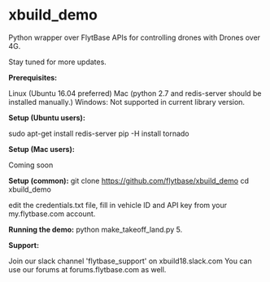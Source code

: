 # xbuild_demo
Python wrapper over FlytBase APIs for controlling drones with Drones over 4G.

Stay tuned for more updates.


**Prerequisites:**

Linux (Ubuntu 16.04 preferred)
Mac (python 2.7 and redis-server should be installed manually.)
Windows: Not supported in current library version.

**Setup (Ubuntu users):**

sudo apt-get install redis-server
pip -H install tornado

**Setup (Mac users):**

Coming soon

**Setup (common):**
git clone https://github.com/flytbase/xbuild_demo
cd xbuild_demo

edit the credentials.txt file, fill in vehicle ID and API key from your my.flytbase.com account.


**Running the demo:**
python make_takeoff_land.py 5.

**Support:**

Join our slack channel 'flytbase_support' on xbuild18.slack.com
You can use our forums at forums.flytbase.com as well.
